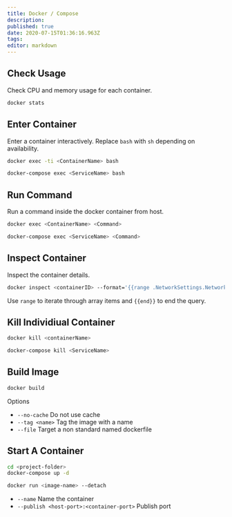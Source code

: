 ```yaml
---
title: Docker / Compose 
description: 
published: true
date: 2020-07-15T01:36:16.963Z
tags: 
editor: markdown
---
```


## Check Usage

Check CPU and memory usage for each container.

```bash
docker stats
```

## Enter Container

Enter a container interactively. Replace `bash` with `sh` depending on availability.

```bash
docker exec -ti <ContainerName> bash
```

```bash
docker-compose exec <ServiceName> bash
```

## Run Command

Run a command inside the docker container from host.

```bash
docker exec <ContainerName> <Command>
```

```bash
docker-compose exec <ServiceName> <Command>
```

## Inspect Container

Inspect the container details.

```bash
docker inspect <containerID> --format='{{range .NetworkSettings.Networks}}{{.Gateway}}{{end}}'
```

Use `range` to iterate through array items and `{{end}}` to end the query.

## Kill Individiual Container

```bash
docker kill <containerName>
```

```bash
docker-compose kill <ServiceName>
```

## Build Image

```bash
docker build
```

Options
- `--no-cache` Do not use cache
- `--tag <name>` Tag the image with a name
- `--file` Target a non standard named dockerfile

## Start A Container

```bash
cd <project-folder>
docker-compose up -d
```

```bash
docker run <image-name> --detach
```

- `--name` Name the container
- `--publish <host-port>:<container-port>` Publish port